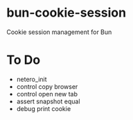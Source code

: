 # bun-cookie-session

Cookie session management for Bun

# To Do

- netero_init
- control copy browser
- control open new tab
- assert snapshot equal
- debug print cookie
